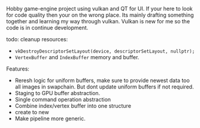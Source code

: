 Hobby game-engine project using vulkan and QT for UI.
If your here to look for code quality then your on the wrong place. 
Its mainly drafting something together and learning my way through vulkan. 
Vulkan is new for me so the code is in continue development. 


todo: 
cleanup resources:
- `vkDestroyDescriptorSetLayout(device, descriptorSetLayout, nullptr);`
- `VertexBuffer` and `IndexBuffer` memory and buffer.

Features:
- Reresh logic for uniform buffers, make sure to provide newest data too all images in swapchain.
 But dont update uniform buffers if not required.
- Staging to GPU buffer abstraction.
- Single command operation abstraction
- Combine index/vertex buffer into one structure
- create to new
- Make pipeline more generic. 